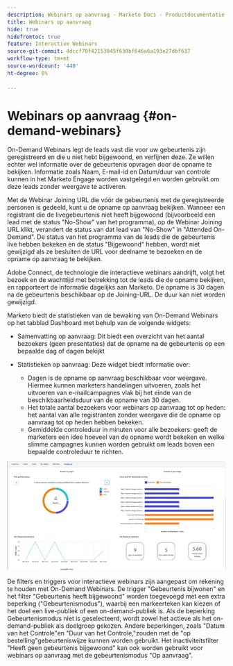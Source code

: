 ```yaml
---
description: Webinars op aanvraag - Marketo Docs - Productdocumentatie
title: Webinars op aanvraag
hide: true
hidefromtoc: true
feature: Interactive Webinars
source-git-commit: 4dccf70f42153045f630bf646a6a193e27dbf637
workflow-type: tm+mt
source-wordcount: '440'
ht-degree: 0%

---
```


# Webinars op aanvraag {#on-demand-webinars}

On-Demand Webinars legt de leads vast die voor uw gebeurtenis zijn geregistreerd en die u niet hebt bijgewoond, en verfijnen deze. Ze willen echter wel informatie over de gebeurtenis opvragen door de opname te bekijken. Informatie zoals Naam, E-mail-id en Datum/duur van controle kunnen in het Marketo Engage worden vastgelegd en worden gebruikt om deze leads zonder weergave te activeren.

Met de Webinar Joining URL die vóór de gebeurtenis met de geregistreerde personen is gedeeld, kunt u de opname op aanvraag bekijken. Wanneer een registrant die de livegebeurtenis niet heeft bijgewoond (bijvoorbeeld een lead met de status &quot;No-Show&quot; van het programma), op de Webinar Joining URL klikt, verandert de status van dat lead van &quot;No-Show&quot; in &quot;Attended On-Demand&quot;. De status van het programma van de leads die de gebeurtenis live hebben bekeken en de status &quot;Bijgewoond&quot; hebben, wordt niet gewijzigd als ze besluiten de URL voor deelname te bezoeken en de opname op aanvraag te bekijken.

Adobe Connect, de technologie die interactieve webinars aandrijft, volgt het bezoek en de wachttijd met betrekking tot de leads die de opname bekijken, en rapporteert de informatie dagelijks aan Marketo. De opname is 30 dagen na de gebeurtenis beschikbaar op de Joining-URL. De duur kan niet worden gewijzigd.

Marketo biedt de statistieken van de bewaking van On-Demand Webinars op het tabblad Dashboard met behulp van de volgende widgets:

* Samenvatting op aanvraag: Dit biedt een overzicht van het aantal bezoekers (geen presentaties) dat de opname na de gebeurtenis op een bepaalde dag of dagen bekijkt

* Statistieken op aanvraag: Deze widget biedt informatie over:
   * Dagen is de opname op aanvraag beschikbaar voor weergave. Hiermee kunnen marketers handelingen uitvoeren, zoals het uitvoeren van e-mailcampagnes vlak bij het einde van de beschikbaarheidsduur van de opname van 30 dagen.
   * Het totale aantal bezoekers voor webinars op aanvraag tot op heden: het aantal van alle registranten zonder weergave die de opname op aanvraag tot op heden hebben bekeken.
   * Gemiddelde controleduur in minuten voor alle bezoekers: geeft de marketers een idee hoeveel van de opname wordt bekeken en welke slimme campagnes kunnen worden gebruikt om leads boven een bepaalde controleduur te richten.

![](assets/on-demand-webinars-1.png)

De filters en triggers voor interactieve webinars zijn aangepast om rekening te houden met On-Demand Webinars. De trigger &quot;Gebeurtenis bijwonen&quot; en het filter &quot;Gebeurtenis heeft bijgewoond&quot; worden toegevoegd met een extra beperking (&quot;Gebeurtenismodus&quot;), waarbij een markeerteken kan kiezen of het doel een live-publiek of een on-demand-publiek is. Als de beperking Gebeurtenismodus niet is geselecteerd, wordt zowel het actieve als het on-demand-publiek als doelgroep gekozen. Andere beperkingen, zoals &quot;Datum van het Controle&quot;en &quot;Duur van het Controle,&quot;zouden met de &quot;op bestelling&quot;gebeurteniswijze kunnen worden gebruikt. Het inactiviteitsfilter &quot;Heeft geen gebeurtenis bijgewoond&quot; kan ook worden gebruikt voor webinars op aanvraag met de gebeurtenismodus &quot;Op aanvraag&quot;.
